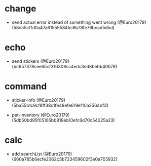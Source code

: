 # change

* send actual error instead of something went wrong (@Euro20179) (58c55cf1d0a47a615555845c8b78fe76bead5dbd)


# echo

* send stickers (@Euro20179) (bc657378cee65cf316308cc4edc3ed8bebb40079)


# command

* sticker-info (@Euro20179) (5ba55b1c9cf8ff38c1fe48efe619ef10a2564df3)

* pet-inventory (@Euro20179) (5db50bd95f05165bb819eb10efc6d70c54225a23)


# calc

* add searchList (@Euro20179) (660a785b6ecfe2062c3b723459602f3e0a705932)


